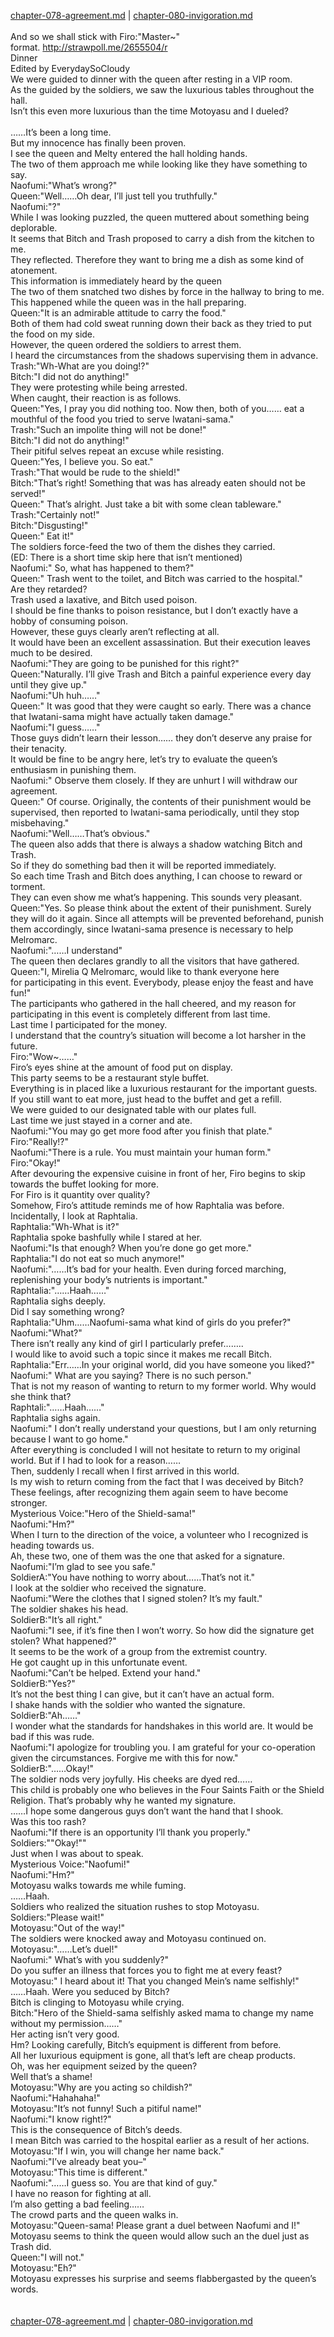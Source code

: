 [chapter-078-agreement.md](./chapter-078-agreement.md) | [chapter-080-invigoration.md](./chapter-080-invigoration.md) <br/>
<br/>
And so we shall stick with Firo:"Master~" format. http://strawpoll.me/2655504/r<br/>
Dinner<br/>
Edited by EverydaySoCloudy<br/>
We were guided to dinner with the queen after resting in a VIP room.<br/>
As the guided by the soldiers, we saw the luxurious tables throughout the hall.<br/>
Isn’t this even more luxurious than the time Motoyasu and I dueled?<br/>
<br/>
……It’s been a long time.<br/>
But my innocence has finally been proven.<br/>
I see the queen and Melty entered the hall holding hands.<br/>
The two of them approach me while looking like they have something to say.<br/>
Naofumi:"What’s wrong?"<br/>
Queen:"Well……Oh dear, I’ll just tell you truthfully."<br/>
Naofumi:"?"<br/>
While I was looking puzzled, the queen muttered about something being deplorable.<br/>
It seems that Bitch and Trash proposed to carry a dish from the kitchen to me.<br/>
They reflected. Therefore they want to bring me a dish as some kind of atonement.<br/>
This information is immediately heard by the queen<br/>
The two of them snatched two dishes by force in the hallway to bring to me.<br/>
This happened while the queen was in the hall preparing.<br/>
Queen:"It is an admirable attitude to carry the food."<br/>
Both of them had cold sweat running down their back as they tried to put the food on my side.<br/>
However, the queen ordered the soldiers to arrest them.<br/>
I heard the circumstances from the shadows supervising them in advance.<br/>
Trash:"Wh-What are you doing!?"<br/>
Bitch:"I did not do anything!"<br/>
They were protesting while being arrested.<br/>
When caught, their reaction is as follows.<br/>
Queen:"Yes, I pray you did nothing too. Now then, both of you…… eat a mouthful of the food you tried to serve Iwatani-sama."<br/>
Trash:"Such an impolite thing will not be done!"<br/>
Bitch:"I did not do anything!"<br/>
Their pitiful selves repeat an excuse while resisting.<br/>
Queen:"Yes, I believe you. So eat."<br/>
Trash:"That would be rude to the shield!"<br/>
Bitch:"That’s right! Something that was has already eaten should not be served!"<br/>
Queen:" That’s alright. Just take a bit with some clean tableware."<br/>
Trash:"Certainly not!"<br/>
Bitch:"Disgusting!"<br/>
Queen:" Eat it!"<br/>
The soldiers force-feed the two of them the dishes they carried.<br/>
(ED: There is a short time skip here that isn’t mentioned)<br/>
Naofumi:" So, what has happened to them?"<br/>
Queen:" Trash went to the toilet, and Bitch was carried to the hospital."<br/>
Are they retarded?<br/>
Trash used a laxative, and Bitch used poison.<br/>
I should be fine thanks to poison resistance, but I don’t exactly have a hobby of consuming poison.<br/>
However, these guys clearly aren’t reflecting at all.<br/>
It would have been an excellent assassination. But their execution leaves much to be desired.<br/>
Naofumi:"They are going to be punished for this right?"<br/>
Queen:"Naturally. I’ll give Trash and Bitch a painful experience every day until they give up."<br/>
Naofumi:"Uh huh……"<br/>
Queen:" It was good that they were caught so early. There was a chance that Iwatani-sama might have actually taken damage."<br/>
Naofumi:"I guess……"<br/>
Those guys didn’t learn their lesson…… they don’t deserve any praise for their tenacity.<br/>
It would be fine to be angry here, let’s try to evaluate the queen’s enthusiasm in punishing them.<br/>
Naofumi:" Observe them closely. If they are unhurt I will withdraw our agreement.<br/>
Queen:" Of course. Originally, the contents of their punishment would be supervised, then reported to Iwatani-sama periodically, until they stop misbehaving."<br/>
Naofumi:"Well……That’s obvious."<br/>
The queen also adds that there is always a shadow watching Bitch and Trash.<br/>
So if they do something bad then it will be reported immediately.<br/>
So each time Trash and Bitch does anything, I can choose to reward or torment.<br/>
They can even show me what’s happening. This sounds very pleasant.<br/>
Queen:"Yes. So please think about the extent of their punishment. Surely they will do it again. Since all attempts will be prevented beforehand, punish them accordingly, since Iwatani-sama presence is necessary to help Melromarc.<br/>
Naofumi:"……I understand"<br/>
The queen then declares grandly to all the visitors that have gathered.<br/>
Queen:"I, Mirelia Q Melromarc, would like to thank everyone here for participating in this event. Everybody, please enjoy the feast and have fun!"<br/>
The participants who gathered in the hall cheered, and my reason for participating in this event is completely different from last time.<br/>
Last time I participated for the money.<br/>
I understand that the country’s situation will become a lot harsher in the future.<br/>
Firo:"Wow~……"<br/>
Firo’s eyes shine at the amount of food put on display.<br/>
This party seems to be a restaurant style buffet.<br/>
Everything is in placed like a luxurious restaurant for the important guests.<br/>
If you still want to eat more, just head to the buffet and get a refill.<br/>
We were guided to our designated table with our plates full.<br/>
Last time we just stayed in a corner and ate.<br/>
Naofumi:"You may go get more food after you finish that plate."<br/>
Firo:"Really!?"<br/>
Naofumi:"There is a rule. You must maintain your human form."<br/>
Firo:"Okay!"<br/>
After devouring the expensive cuisine in front of her, Firo begins to skip towards the buffet looking for more.<br/>
For Firo is it quantity over quality?<br/>
Somehow, Firo’s attitude reminds me of how Raphtalia was before.<br/>
Incidentally, I look at Raphtalia.<br/>
Raphtalia:"Wh-What is it?"<br/>
Raphtalia spoke bashfully while I stared at her.<br/>
Naofumi:"Is that enough? When you’re done go get more."<br/>
Raphtalia:"I do not eat so much anymore!"<br/>
Naofumi:"……It’s bad for your health. Even during forced marching, replenishing your body’s nutrients is important."<br/>
Raphtalia:"……Haah……"<br/>
Raphtalia sighs deeply.<br/>
Did I say something wrong?<br/>
Raphtalia:"Uhm……Naofumi-sama what kind of girls do you prefer?"<br/>
Naofumi:"What?"<br/>
There isn’t really any kind of girl I particularly prefer……..<br/>
I would like to avoid such a topic since it makes me recall Bitch.<br/>
Raphtalia:"Err……In your original world, did you have someone you liked?"<br/>
Naofumi:" What are you saying? There is no such person."<br/>
That is not my reason of wanting to return to my former world. Why would she think that?<br/>
Raphtali:"……Haah……"<br/>
Raphtalia sighs again.<br/>
Naofumi:" I don’t really understand your questions, but I am only returning because I want to go home."<br/>
After everything is concluded I will not hesitate to return to my original world. But if I had to look for a reason……<br/>
Then, suddenly I recall when I first arrived in this world.<br/>
Is my wish to return coming from the fact that I was deceived by Bitch?<br/>
These feelings, after recognizing them again seem to have become stronger.<br/>
Mysterious Voice:"Hero of the Shield-sama!"<br/>
Naofumi:"Hm?"<br/>
When I turn to the direction of the voice, a volunteer who I recognized is heading towards us.<br/>
Ah, these two, one of them was the one that asked for a signature.<br/>
Naofumi:"I’m glad to see you safe."<br/>
SoldierA:"You have nothing to worry about……That’s not it."<br/>
I look at the soldier who received the signature.<br/>
Naofumi:"Were the clothes that I signed stolen? It’s my fault."<br/>
The soldier shakes his head.<br/>
SoldierB:"It’s all right."<br/>
Naofumi:"I see, if it’s fine then I won’t worry. So how did the signature get stolen? What happened?"<br/>
It seems to be the work of a group from the extremist country.<br/>
He got caught up in this unfortunate event.<br/>
Naofumi:"Can’t be helped. Extend your hand."<br/>
SoldierB:"Yes?"<br/>
It’s not the best thing I can give, but it can’t have an actual form.<br/>
I shake hands with the soldier who wanted the signature.<br/>
SoldierB:"Ah……"<br/>
I wonder what the standards for handshakes in this world are. It would be bad if this was rude.<br/>
Naofumi:"I apologize for troubling you. I am grateful for your co-operation given the circumstances. Forgive me with this for now."<br/>
SoldierB:"……Okay!"<br/>
The soldier nods very joyfully. His cheeks are dyed red……<br/>
This child is probably one who believes in the Four Saints Faith or the Shield Religion. That’s probably why he wanted my signature.<br/>
……I hope some dangerous guys don’t want the hand that I shook.<br/>
Was this too rash?<br/>
Naofumi:"If there is an opportunity I’ll thank you properly."<br/>
Soldiers:""Okay!""<br/>
Just when I was about to speak.<br/>
Mysterious Voice:"Naofumi!"<br/>
Naofumi:"Hm?"<br/>
Motoyasu walks towards me while fuming.<br/>
……Haah.<br/>
Soldiers who realized the situation rushes to stop Motoyasu.<br/>
Soldiers:"Please wait!"<br/>
Motoyasu:"Out of the way!"<br/>
The soldiers were knocked away and Motoyasu continued on.<br/>
Motoyasu:"……Let’s duel!"<br/>
Naofumi:" What’s with you suddenly?"<br/>
Do you suffer an illness that forces you to fight me at every feast?<br/>
Motoyasu:" I heard about it! That you changed Mein’s name selfishly!"<br/>
……Haah. Were you seduced by Bitch?<br/>
Bitch is clinging to Motoyasu while crying.<br/>
Bitch:"Hero of the Shield-sama selfishly asked mama to change my name without my permission……"<br/>
Her acting isn’t very good.<br/>
Hm? Looking carefully, Bitch’s equipment is different from before.<br/>
All her luxurious equipment is gone, all that’s left are cheap products.<br/>
Oh, was her equipment seized by the queen?<br/>
Well that’s a shame!<br/>
Motoyasu:"Why are you acting so childish?"<br/>
Naofumi:"Hahahaha!"<br/>
Motoyasu:"It’s not funny! Such a pitiful name!"<br/>
Naofumi:"I know right!?"<br/>
This is the consequence of Bitch’s deeds.<br/>
I mean Bitch was carried to the hospital earlier as a result of her actions.<br/>
Motoyasu:"If I win, you will change her name back."<br/>
Naofumi:"I’ve already beat you–"<br/>
Motoyasu:"This time is different."<br/>
Naofumi:"……I guess so. You are that kind of guy."<br/>
I have no reason for fighting at all.<br/>
I’m also getting a bad feeling……<br/>
The crowd parts and the queen walks in.<br/>
Motoyasu:"Queen-sama! Please grant a duel between Naofumi and I!"<br/>
Motoyasu seems to think the queen would allow such an the duel just as Trash did.<br/>
Queen:"I will not."<br/>
Motoyasu:"Eh?"<br/>
Motoyasu expresses his surprise and seems flabbergasted by the queen’s words.<br/>
<br/>
<br/>
[chapter-078-agreement.md](./chapter-078-agreement.md) | [chapter-080-invigoration.md](./chapter-080-invigoration.md) <br/>
